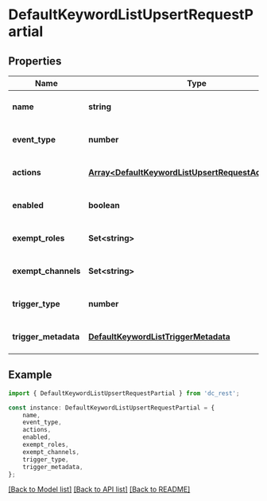 # DefaultKeywordListUpsertRequestPartial


## Properties

Name | Type | Description | Notes
------------ | ------------- | ------------- | -------------
**name** | **string** |  | [optional] [default to undefined]
**event_type** | **number** |  | [optional] [default to undefined]
**actions** | [**Array&lt;DefaultKeywordListUpsertRequestActionsInner&gt;**](DefaultKeywordListUpsertRequestActionsInner.md) |  | [optional] [default to undefined]
**enabled** | **boolean** |  | [optional] [default to undefined]
**exempt_roles** | **Set&lt;string&gt;** |  | [optional] [default to undefined]
**exempt_channels** | **Set&lt;string&gt;** |  | [optional] [default to undefined]
**trigger_type** | **number** |  | [optional] [default to undefined]
**trigger_metadata** | [**DefaultKeywordListTriggerMetadata**](DefaultKeywordListTriggerMetadata.md) |  | [optional] [default to undefined]

## Example

```typescript
import { DefaultKeywordListUpsertRequestPartial } from 'dc_rest';

const instance: DefaultKeywordListUpsertRequestPartial = {
    name,
    event_type,
    actions,
    enabled,
    exempt_roles,
    exempt_channels,
    trigger_type,
    trigger_metadata,
};
```

[[Back to Model list]](../README.md#documentation-for-models) [[Back to API list]](../README.md#documentation-for-api-endpoints) [[Back to README]](../README.md)
